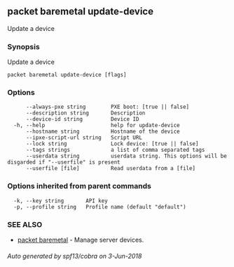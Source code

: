## packet baremetal update-device

Update a device

### Synopsis

Update a device

```
packet baremetal update-device [flags]
```

### Options

```
      --always-pxe string        PXE boot: [true || false]
      --description string       Description
      --device-id string         Device ID
  -h, --help                     help for update-device
      --hostname string          Hostname of the device
      --ipxe-script-url string   Script URL
      --lock string              Lock device: [true || false]
      --tags strings             a list of comma separated tags
      --userdata string          userdata string. This options will be disgarded if "--userfile" is present
      --userfile [file]          Read userdata from a [file]
```

### Options inherited from parent commands

```
  -k, --key string       API key
  -p, --profile string   Profile name (default "default")
```

### SEE ALSO

* [packet baremetal](packet_baremetal.md)	 - Manage server devices.

###### Auto generated by spf13/cobra on 3-Jun-2018
